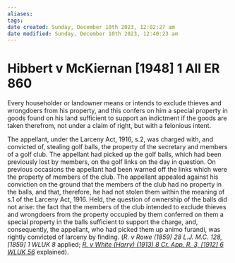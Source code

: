 ```yaml
---
aliases: 
tags: 
date created: Sunday, December 10th 2023, 12:02:27 am
date modified: Sunday, December 10th 2023, 12:40:23 am
---
```


# Hibbert v McKiernan [1948] 1 All ER 860

Every householder or landowner means or intends to exclude thieves and wrongdoers from his property, and this confers on him a special property in goods found on his land sufficient to support an indictment if the goods are taken therefrom, not under a claim of right, but with a felonious intent.

The appellant, under the Larceny Act, 1916, s.2, was charged with, and convicted of, stealing golf balls, the property of the secretary and members of a golf club. The appellant had picked up the golf balls, which had been previously lost by members, on the golf links on the day in question. On previous occasions the appellant had been warned off the links which were the property of members of the club. The appellant appealed against his conviction on the ground that the members of the club had no property in the balls, and that, therefore, he had not stolen them within the meaning of s.1 of the Larceny Act, 1916. Held, the question of ownership of the balls did not arise: the fact that the members of the club intended to exclude thieves and wrongdoers from the property occupied by them conferred on them a special property in the balls sufficient to support the charge, and, consequently, the appellant, who had picked them up animo furandi, was rightly convicted of larceny by finding. (_R. v Rowe (1859) 28 L.J. M.C. 128, [1859] 1 WLUK 8_ applied; _[R. v White (Harry) (1913) 8 Cr. App. R. 3, [1912] 6 WLUK 56](https://uk.westlaw.com/Document/I05A22AF0E57111DAB242AFEA6182DD7E/View/FullText.html?originationContext=document&transitionType=DocumentItem&ppcid=64190d543bac4c99b43de79ab73e4645&contextData=(sc.Default))_ explained).
